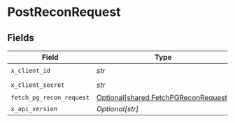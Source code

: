 # PostReconRequest


## Fields

| Field                                                                              | Type                                                                               | Required                                                                           | Description                                                                        |
| ---------------------------------------------------------------------------------- | ---------------------------------------------------------------------------------- | ---------------------------------------------------------------------------------- | ---------------------------------------------------------------------------------- |
| `x_client_id`                                                                      | *str*                                                                              | :heavy_check_mark:                                                                 | N/A                                                                                |
| `x_client_secret`                                                                  | *str*                                                                              | :heavy_check_mark:                                                                 | N/A                                                                                |
| `fetch_pg_recon_request`                                                           | [Optional[shared.FetchPGReconRequest]](../../models/shared/fetchpgreconrequest.md) | :heavy_minus_sign:                                                                 | N/A                                                                                |
| `x_api_version`                                                                    | *Optional[str]*                                                                    | :heavy_minus_sign:                                                                 | N/A                                                                                |